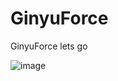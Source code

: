 # GinyuForce
GinyuForce lets go

![image](https://static.wikia.nocookie.net/dragonball/images/e/ea/GinyuTokusentai.png/revision/latest/scale-to-width-down/1000?cb=20210310191000)
